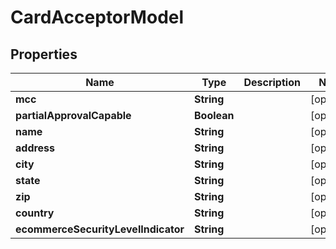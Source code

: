 
# CardAcceptorModel

## Properties
Name | Type | Description | Notes
------------ | ------------- | ------------- | -------------
**mcc** | **String** |  |  [optional]
**partialApprovalCapable** | **Boolean** |  |  [optional]
**name** | **String** |  |  [optional]
**address** | **String** |  |  [optional]
**city** | **String** |  |  [optional]
**state** | **String** |  |  [optional]
**zip** | **String** |  |  [optional]
**country** | **String** |  |  [optional]
**ecommerceSecurityLevelIndicator** | **String** |  |  [optional]



